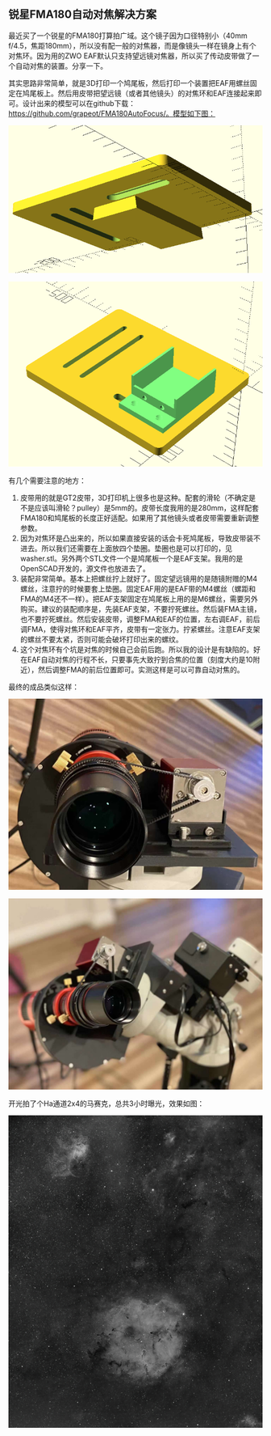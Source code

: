 ## 锐星FMA180自动对焦解决方案

最近买了一个锐星的FMA180打算拍广域。这个镜子因为口径特别小（40mm f/4.5，焦距180mm），所以没有配一般的对焦器，而是像镜头一样在镜身上有个对焦环。因为用的ZWO EAF默认只支持望远镜对焦器，所以买了传动皮带做了一个自动对焦的装置。分享一下。

其实思路非常简单，就是3D打印一个鸠尾板，然后打印一个装置把EAF用螺丝固定在鸠尾板上。然后用皮带把望远镜（或者其他镜头）的对焦环和EAF连接起来即可。设计出来的模型可以在github下载：https://github.com/grapeot/FMA180AutoFocus/。模型如下图：

![Rendered model](imgs/FMA180_3D1.png)

![Rendered model](imgs/FMA180_3D2.png)

有几个需要注意的地方：
1. 皮带用的就是GT2皮带，3D打印机上很多也是这种。配套的滑轮（不确定是不是应该叫滑轮？pulley）是5mm的。皮带长度我用的是280mm，这样配套FMA180和鸠尾板的长度正好适配。如果用了其他镜头或者皮带需要重新调整参数。
2. 因为对焦环是凸出来的，所以如果直接安装的话会卡死鸠尾板，导致皮带装不进去。所以我们还需要在上面放四个垫圈。垫圈也是可以打印的，见washer.stl。另外两个STL文件一个是鸠尾板一个是EAF支架。我用的是OpenSCAD开发的，源文件也放进去了。
3. 装配非常简单。基本上把螺丝拧上就好了。固定望远镜用的是随镜附赠的M4螺丝，注意拧的时候要套上垫圈。固定EAF用的是EAF带的M4螺丝（螺距和FMA的M4还不一样）。把EAF支架固定在鸠尾板上用的是M6螺丝，需要另外购买。建议的装配顺序是，先装EAF支架，不要拧死螺丝。然后装FMA主镜，也不要拧死螺丝。然后安装皮带，调整FMA和EAF的位置，左右调EAF，前后调FMA，使得对焦环和EAF平齐，皮带有一定张力。拧紧螺丝。注意EAF支架的螺丝不要太紧，否则可能会破坏打印出来的螺纹。
4. 这个对焦环有个坑是对焦的时候自己会前后跑。所以我的设计是有缺陷的。好在EAF自动对焦的行程不长，只要事先大致拧到合焦的位置（刻度大约是10附近），然后调整FMA的前后位置即可。实测这样是可以可靠自动对焦的。

最终的成品类似这样：

![Final result](imgs/FMA180_gear1.jpg)

![Final result](imgs/FMA180_gear2.jpg)

开光拍了个Ha通道2x4的马赛克，总共3小时曝光，效果如图：

![Result image](imgs/FMA180_result.jpg)